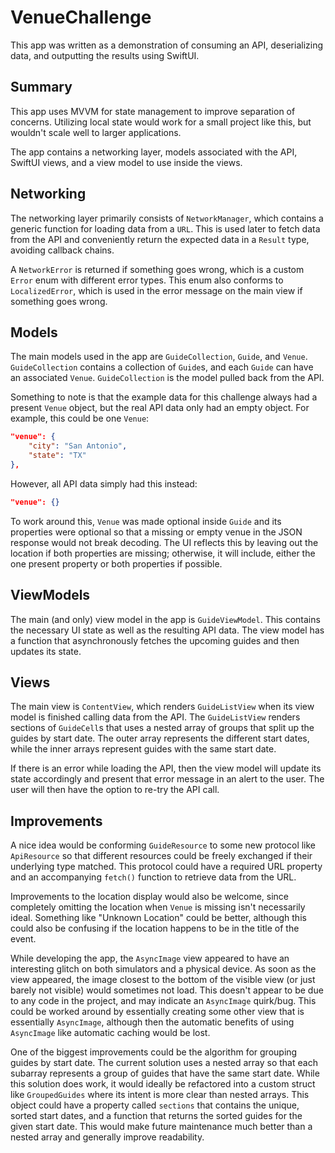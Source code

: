 #  VenueChallenge

This app was written as a demonstration of consuming an API,
deserializing data, and outputting the results using SwiftUI.

## Summary

This app uses MVVM for state management to improve separation
of concerns. Utilizing local state would work for a small project
like this, but wouldn't scale well to larger applications.

The app contains a networking layer, models associated with the API,
SwiftUI views, and a view model to use inside the views.

## Networking 

The networking layer primarily consists of `NetworkManager`, which
contains a generic function for loading data from a `URL`. This
is used later to fetch data from the API and conveniently return
the expected data in a `Result` type, avoiding callback chains.

A `NetworkError` is returned if something goes wrong, which is
a custom `Error` enum with different error types. This enum
also conforms to `LocalizedError`, which is used in the error
message on the main view if something goes wrong.

## Models

The main models used in the app are `GuideCollection`, `Guide`,
and `Venue`. `GuideCollection` contains a collection of `Guide`s,
and each `Guide` can have an associated `Venue`. `GuideCollection`
is the model pulled back from the API.

Something to note is that the example data for this challenge
always had a present `Venue` object, but the real API data only
had an empty object. For example, this could be one `Venue`:
```json
"venue": {
    "city": "San Antonio",
    "state": "TX"
},
```

However, all API data simply had this instead:
```json
"venue": {}
``` 

To work around this, `Venue` was made optional inside `Guide`
and its properties were optional so that a missing or empty
venue in the JSON response would not break decoding. The UI
reflects this by leaving out the location if both properties
are missing; otherwise, it will include, either the one 
present property or both properties if possible.

## ViewModels

The main (and only) view model in the app is `GuideViewModel`.
This contains the necessary UI state as well as the resulting
API data. The view model has a function that asynchronously 
fetches the upcoming guides and then updates its state. 

## Views

The main view is `ContentView`, which renders `GuideListView`
when its view model is finished calling data from the API.
The `GuideListView` renders sections of `GuideCell`s that
uses a nested array of groups that split up the guides by
start date. The outer array represents the different start
dates, while the inner arrays represent guides with the
same start date.

If there is an error while loading the API, then the view 
model will update its state accordingly and present that
error message in an alert to the user. The user will then
have the option to re-try the API call.

## Improvements

A nice idea would be conforming `GuideResource` to some new 
protocol like `ApiResource` so that different resources could
be freely exchanged if their underlying type matched. This
protocol could have a required URL property and an accompanying
`fetch()` function to retrieve data from the URL. 

Improvements to the location display would also be welcome, 
since completely omitting the location when `Venue` is missing
isn't necessarily ideal. Something like "Unknown Location" 
could be better, although this could also be confusing if the
location happens to be in the title of the event.

While developing the app, the `AsyncImage` view appeared to
have an interesting glitch on both simulators and a physical
device. As soon as the view appeared, the image closest to the 
bottom of the visible view (or just barely not visible) would
sometimes not load. This doesn't appear to be due to any
code in the project, and may indicate an `AsyncImage` quirk/bug.
This could be worked around by essentially creating some other
view that is essentially `AsyncImage`, although then the 
automatic  benefits of using `AsyncImage` like automatic 
caching would be lost.

One of the biggest improvements could be the algorithm for
grouping guides by start date. The current solution uses a 
nested array so that each subarray represents a group of 
guides that have the same start date. While this solution does
work, it would ideally be refactored into a custom struct
like `GroupedGuides` where its intent is more clear than 
nested arrays. This object could have a property called 
`sections` that contains the unique, sorted start dates,
and a function that returns the sorted guides for the given
start date. This would make future maintenance much better
than a nested array and generally improve readability.
